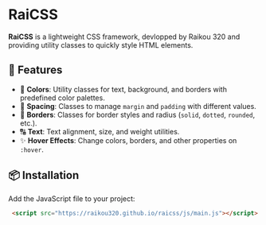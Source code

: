 # RaiCSS

**RaiCSS** is a lightweight CSS framework, devlopped by Raikou 320 and providing utility classes to quickly style HTML elements.

## 🚀 Features

- 🎨 **Colors**: Utility classes for text, background, and borders with predefined color palettes.
- 📏 **Spacing**: Classes to manage `margin` and `padding` with different values.
- 🔲 **Borders**: Classes for border styles and radius (`solid`, `dotted`, `rounded`, etc.).
- 🔠 **Text**: Text alignment, size, and weight utilities.
- ✨ **Hover Effects**: Change colors, borders, and other properties on `:hover`.

## 📦 Installation

Add the JavaScript file to your project:

```html
 <script src="https://raikou320.github.io/raicss/js/main.js"></script>
```

